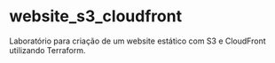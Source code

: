 # website_s3_cloudfront
Laboratório para criação de um website estático com S3 e CloudFront utilizando Terraform.
